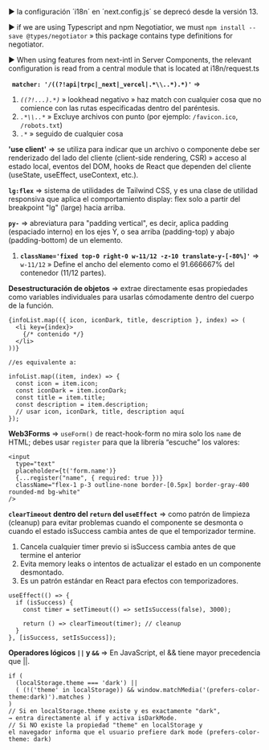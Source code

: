 ▶ la configuración ´i18n´ en ´next.config.js´ se deprecó desde la versión 13.

▶ if we are using Typescript and npm Negotiatior, we must `npm install --save @types/negotiator` » this package contains type definitions for negotiator.

▶ When using features from next-intl in Server Components, the relevant configuration is read from a central module that is located at i18n/request.ts 

**` matcher: '/((?!api|trpc|_next|_vercel|.*\\..*).*)'`** =>
1. *`((?!...).*)`* » lookhead negativo » haz match con cualquier cosa que no comience con las rutas especificadas dentro del paréntesis.
2. *`.*\\..*`* » Excluye archivos con punto (por ejemplo: `/favicon.ico`, `/robots.txt`)
3. *`.*`* »  seguido de cualquier cosa

**'use client'** => se utiliza para indicar que un archivo o componente debe ser renderizado del lado del cliente (client-side rendering, CSR) » acceso al estado local, eventos del DOM, hooks de React que dependen del cliente (useState, useEffect, useContext, etc.).

**`lg:flex`** => sistema de utilidades de Tailwind CSS, y es una clase de utilidad responsiva que aplica el comportamiento display: flex solo a partir del breakpoint "lg" (large) hacia arriba.

**`py-`** => abreviatura para "padding vertical", es decir, aplica padding (espaciado interno) en los ejes Y, o sea arriba (padding-top) y abajo (padding-bottom) de un elemento.

1) **`className='fixed top-0 right-0 w-11/12 -z-10 translate-y-[-80%]'`** => `w-11/12` » Define el ancho del elemento como el 91.666667% del contenedor (11/12 partes).


**Desestructuración de objetos** => extrae directamente esas propiedades como variables individuales para usarlas cómodamente dentro del cuerpo de la función.

```
{infoList.map(({ icon, iconDark, title, description }, index) => (
  <li key={index}>
    {/* contenido */}
  </li>
))}

//es equivalente a:

infoList.map((item, index) => {
  const icon = item.icon;
  const iconDark = item.iconDark;
  const title = item.title;
  const description = item.description;
  // usar icon, iconDark, title, description aquí
});
```

**Web3Forms** => `useForm()` de react-hook-form no mira solo los `name` de HTML; debes usar `register` para que la librería “escuche” los valores:

```
<input
  type="text"
  placeholder={t('form.name')}
  {...register("name", { required: true })}
  className="flex-1 p-3 outline-none border-[0.5px] border-gray-400 rounded-md bg-white"
/>
```

**`clearTimeout` dentro del `return` del `useEffect`** => como patrón de limpieza (cleanup) para evitar problemas cuando el componente se desmonta o cuando el estado isSuccess cambia antes de que el temporizador termine.

1. Cancela cualquier timer previo si isSuccess cambia antes de que termine el anterior
2. Evita memory leaks o intentos de actualizar el estado en un componente desmontado.
3. Es un patrón estándar en React para efectos con temporizadores.

```
useEffect(() => {
  if (isSuccess) {
    const timer = setTimeout(() => setIsSuccess(false), 3000);

    return () => clearTimeout(timer); // cleanup
  }
}, [isSuccess, setIsSuccess]);

```

**Operadores lógicos `||` y `&&`** => En JavaScript, el && tiene mayor precedencia que ||.

```
if (
  (localStorage.theme === 'dark') ||
  ( (!('theme' in localStorage)) && window.matchMedia('(prefers-color-theme:dark)').matches )
)
// Si en localStorage.theme existe y es exactamente "dark",
→ entra directamente al if y activa isDarkMode.
// Si NO existe la propiedad "theme" en localStorage y
el navegador informa que el usuario prefiere dark mode (prefers-color-theme: dark)
```